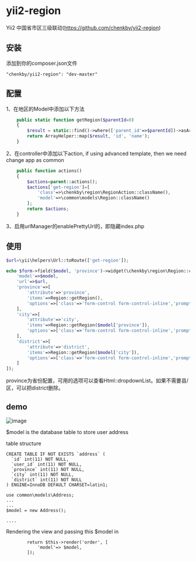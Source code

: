 # yii2-region
Yii2 中国省市区三级联动(https://github.com/chenkby/yii2-region)

## 安装

添加到你的composer.json文件

```
"chenkby/yii2-region": "dev-master"
```

## 配置

1、在地区的Model中添加以下方法
```php
    public static function getRegion($parentId=0)
    {
        $result = static::find()->where(['parent_id'=>$parentId])->asArray()->all();
        return ArrayHelper::map($result, 'id', 'name');
    }
```

2、在controller中添加以下action, if using advanced template, then we need change app as common
```php
    public function actions()
    {
        $actions=parent::actions();
        $actions['get-region']=[
            'class'=>\chenkby\region\RegionAction::className(),
            'model'=>\common\models\Region::className()
        ];
        return $actions;
    }
```

3、启用urlManager的enablePrettyUrl的，即隐藏index.php

## 使用

```php
$url=\yii\helpers\Url::toRoute(['get-region']);

echo $form->field($model, 'province')->widget(\chenkby\region\Region::className(),[
    'model'=>$model,
    'url'=>$url,
    'province'=>[
        'attribute'=>'province',
        'items'=>Region::getRegion(),
        'options'=>['class'=>'form-control form-control-inline','prompt'=>'选择省份']
    ],
    'city'=>[
        'attribute'=>'city',
        'items'=>Region::getRegion($model['province']),
        'options'=>['class'=>'form-control form-control-inline','prompt'=>'选择城市']
    ],
    'district'=>[
        'attribute'=>'district',
        'items'=>Region::getRegion($model['city']),
        'options'=>['class'=>'form-control form-control-inline','prompt'=>'选择县/区']
    ]
]);
```
province为省份配置，可用的选项可以查看Html::dropdownList。如果不需要县/区，可以把district删除。

## demo

![image](https://raw.githubusercontent.com/chenkby/yii2-region/master/demo.png)

$model is the database table to store user address 

table structure
```
CREATE TABLE IF NOT EXISTS `address` (
  `id` int(11) NOT NULL,
  `user_id` int(11) NOT NULL,
  `province` int(11) NOT NULL,
  `city` int(11) NOT NULL,
  `district` int(11) NOT NULL
) ENGINE=InnoDB DEFAULT CHARSET=latin1;
```


```
use common\models\Address;
...
...
$model = new Address();

....
```

Rendering the view and passing this $model in
```
        return $this->render('order', [
			'model'=> $model,
        ]);

```
